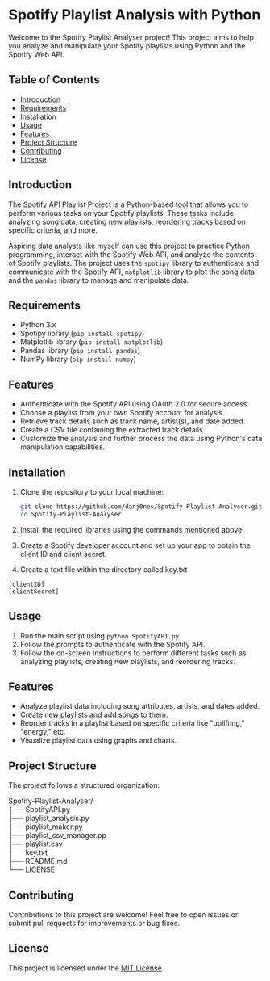 # Spotify Playlist Analysis with Python

Welcome to the Spotify Playlist Analyser project! This project aims to help you analyze and manipulate your Spotify playlists using Python and the Spotify Web API.

## Table of Contents

- [Introduction](#introduction)
- [Requirements](#requirements)
- [Installation](#installation)
- [Usage](#usage)
- [Features](#features)
- [Project Structure](#project-structure)
- [Contributing](#contributing)
- [License](#license)

## Introduction

The Spotify API Playlist Project is a Python-based tool that allows you to perform various tasks on your Spotify playlists. These tasks include analyzing song data, creating new playlists, reordering tracks based on specific criteria, and more.

Aspiring data analysts like myself can use this project to practice Python programming, interact with the Spotify Web API, and analyze the contents of Spotify playlists. The project uses the `spotipy` library to authenticate and communicate with the Spotify API, `matplotlib`  library to plot the song data and the `pandas` library to manage and manipulate data.

## Requirements

- Python 3.x
- Spotipy library (`pip install spotipy`)
- Matplotlib library (`pip install matplotlib`)
- Pandas library (`pip install pandas`)
- NumPy library (`pip install numpy`)
  
## Features

- Authenticate with the Spotify API using OAuth 2.0 for secure access.
- Choose a playlist from your own Spotify account for analysis.
- Retrieve track details such as track name, artist(s), and date added.
- Create a CSV file containing the extracted track details.
- Customize the analysis and further process the data using Python's data manipulation capabilities.

## Installation

1. Clone the repository to your local machine:

   ```sh
   git clone https://github.com/danj0nes/Spotify-Playlist-Analyser.git
   cd Spotify-Playlist-Analyser
   ```
2. Install the required libraries using the commands mentioned above.

3. Create a Spotify developer account and set up your app to obtain the client ID and client secret.
   
4. Create a text file within the directory called key.txt
```
[clientID]
[clientSecret]
```

## Usage

1. Run the main script using `python SpotifyAPI.py`.
2. Follow the prompts to authenticate with the Spotify API.
3. Follow the on-screen instructions to perform different tasks such as analyzing playlists, creating new playlists, and reordering tracks.

## Features

- Analyze playlist data including song attributes, artists, and dates added.
- Create new playlists and add songs to them.
- Reorder tracks in a playlist based on specific criteria like "uplifting," "energy," etc.
- Visualize playlist data using graphs and charts.

## Project Structure

The project follows a structured organization:

Spotify-Playlist-Analyser/
<br>├── SpotifyAPI.py
<br>├── playlist_analysis.py
<br>├── playlist_maker.py
<br>├── playlist_csv_manager.pp
<br>├── playlist.csv
<br>├── key.txt
<br>├── README.md
<br>└── LICENSE

## Contributing

Contributions to this project are welcome! Feel free to open issues or submit pull requests for improvements or bug fixes.

## License

This project is licensed under the [MIT License](LICENSE).
